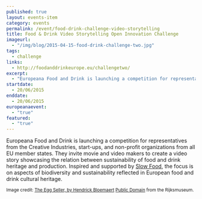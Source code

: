 ```yaml
---
published: true
layout: events-item
category: events
permalink: /event/food-drink-challenge-video-storytelling
title: Food & Drink Video Storytelling Open Innovation Challenge
imageurl: 
  - "/img/blog/2015-04-15-food-drink-challenge-two.jpg"
tags: 
  - challenge
links:
  - http://foodanddrinkeurope.eu/challengetwo/
excerpt:
  - "Europeana Food and Drink is launching a competition for representatives from the Creative Industries, start-ups, and non-profit organizations from all EU member states. They invite movie and video makers to create a video story showcasing the relation between sustainability of food and drink heritage and production. Inspired and supported by Slow Food, the focus is on aspects of biodiversity and sustainability reflected in European food and drink cultural heritage."
startdate:
  - 20/06/2015
enddate:
  - 20/06/2015
europeanaevent:
  - "true"
featured:
  - "true"
---
```

Europeana Food and Drink is launching a competition for representatives from the Creative Industries, start-ups, and non-profit organizations from all EU member states. They invite movie and video makers to create a video story showcasing the relation between sustainability of food and drink heritage and production. Inspired and supported by [Slow Food](http://www.slowfood.com/sloweurope/en/), the focus is on aspects of biodiversity and sustainability reflected in European food and drink cultural heritage.

<small>Image credit: [The Egg Seller, by Hendrick Bloemaert](http://www.europeana.eu/portal/record/90402/SK_C_106.html) [Public Domain](http://creativecommons.org/publicdomain/mark/1.0/ "Public Domain marked") from the  Rijksmuseum.</small>
